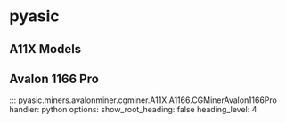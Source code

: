 # pyasic
## A11X Models

## Avalon 1166 Pro
::: pyasic.miners.avalonminer.cgminer.A11X.A1166.CGMinerAvalon1166Pro
    handler: python
    options:
        show_root_heading: false
        heading_level: 4

